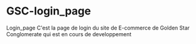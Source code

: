 # GSC-login_page
Login_page
C'est la page de login du site de E-commerce de Golden Star Conglomerate qui est en cours de developpement
